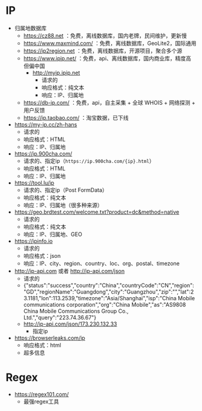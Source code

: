 # IP
- 归属地数据库
	- https://cz88.net ：免费，离线数据库，国内老牌，民间维护，更新慢
	- https://www.maxmind.com/ ：免费，离线数据库，GeoLite2，国际通用
	- https://ip2region.net ：免费，离线数据库，开源项目，聚合多个源
	- https://www.ipip.net/ ：免费，api、离线数据库，国内商业库，精度高但偏中国
		- http://myip.ipip.net
			- 请求的
			- 响应格式：纯文本
			- 响应：IP、归属地
	- https://db-ip.com/ ：免费，api，自主采集 + 全球 WHOIS + 网络探测 + 用户反馈
	- https://ip.taobao.com/ ：淘宝数据，已下线
- https://my-ip.cc/zh-hans
	- 请求的
	- 响应格式：HTML
	- 响应：IP、归属地
- https://ip.900cha.com/
	- 请求的、指定ip（`https://ip.900cha.com/{ip}.html`）
	- 响应格式：HTML
	- 响应：IP、归属地
- https://tool.lu/ip
	- 请求的、指定ip（Post FormData）
	- 响应格式：纯文本
	- 响应：IP、归属地（很多种来源）
- https://geo.brdtest.com/welcome.txt?product=dc&method=native
	- 请求的
	- 响应格式：纯文本
	- 响应：IP、归属地、GEO
- https://ipinfo.io
	- 请求的
	- 响应格式：json
	- 响应：IP、city、region、country、loc、org、postal、timezone
- http://ip-api.com 或者 http://ip-api.com/json
	- 请求的
	- {"status":"success","country":"China","countryCode":"CN","region":"GD","regionName":"Guangdong","city":"Guangzhou","zip":"","lat":23.1181,"lon":113.2539,"timezone":"Asia/Shanghai","isp":"China Mobile communications corporation","org":"China Mobile","as":"AS9808 China Mobile Communications Group Co., Ltd.","query":"223.74.36.67"}
	- http://ip-api.com/json/173.230.132.33
		- 指定ip
- https://browserleaks.com/ip
	- 响应格式：html
	- 超多信息


# Regex
- https://regex101.com/
	- 最强regex工具
